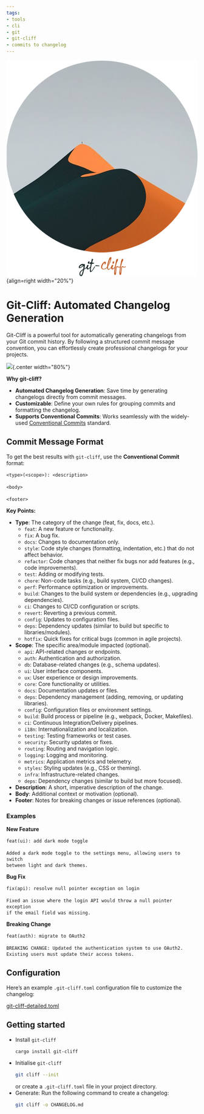 ```yaml
---
tags:
- tools
- cli
- git
- git-cliff
- commits to changelog
---
```


![](img/git-cliff.png){align=right width="20%"}

# Git-Cliff: Automated Changelog Generation

Git-Cliff is a powerful tool for automatically generating changelogs from your Git commit history. By following a structured commit message convention, you can effortlessly create professional changelogs for your projects.

![](img/git-cliff.gif){.center width="80%"}

**Why git-cliff?**

- **Automated Changelog Generation**: Save time by generating changelogs directly from commit messages.
- **Customizable**: Define your own rules for grouping commits and formatting the changelog.
- **Supports Conventional Commits**: Works seamlessly with the widely-used [Conventional Commits](https://www.conventionalcommits.org/) standard.

## Commit Message Format

To get the best results with `git-cliff`, use the **Conventional Commit** format:

```raw
<type>(<scope>): <description>

<body>

<footer>
```

**Key Points:**

- **Type**: The category of the change (feat, fix, docs, etc.).
    - `feat`: A new feature or functionality.
    - `fix`: A bug fix.
    - `docs`: Changes to documentation only.
    - `style`: Code style changes (formatting, indentation, etc.) that do not affect behavior.
    - `refactor`: Code changes that neither fix bugs nor add features (e.g., code improvements).
    - `test`: Adding or modifying tests.
    - `chore`: Non-code tasks (e.g., build system, CI/CD changes).
    - `perf`: Performance optimization or improvements.
    - `build`: Changes to the build system or dependencies (e.g., upgrading dependencies).
    - `ci`: Changes to CI/CD configuration or scripts.
    - `revert`: Reverting a previous commit.
    - `config`: Updates to configuration files.
    - `deps`: Dependency updates (similar to build but specific to libraries/modules).
    - `hotfix`: Quick fixes for critical bugs (common in agile projects).
- **Scope**: The specific area/module impacted (optional).
    - `api`: API-related changes or endpoints.
    - `auth`: Authentication and authorization.
    - `db`: Database-related changes (e.g., schema updates).
    - `ui`: User interface components.
    - `ux`: User experience or design improvements.
    - `core`: Core functionality or utilities.
    - `docs`: Documentation updates or files.
    - `deps`: Dependency management (adding, removing, or updating libraries).
    - `config`: Configuration files or environment settings.
    - `build`: Build process or pipeline (e.g., webpack, Docker, Makefiles).
    - `ci`: Continuous Integration/Delivery pipelines.
    - `i18n`: Internationalization and localization.
    - `testing`: Testing frameworks or test cases.
    - `security`: Security updates or fixes.
    - `routing`: Routing and navigation logic.
    - `logging`: Logging and monitoring.
    - `metrics`: Application metrics and telemetry.
    - `styles`: Styling updates (e.g., CSS or theming).
    - `infra`: Infrastructure-related changes.
    - `deps`: Dependency changes (similar to build but more focused).
- **Description**: A short, imperative description of the change.
- **Body**: Additional context or motivation (optional).
- **Footer**: Notes for breaking changes or issue references (optional).

### Examples

**New Feature**

```raw
feat(ui): add dark mode toggle

Added a dark mode toggle to the settings menu, allowing users to switch
between light and dark themes.
```

**Bug Fix**
```raw
fix(api): resolve null pointer exception on login

Fixed an issue where the login API would throw a null pointer exception
if the email field was missing.
```

**Breaking Change**

```raw
feat(auth): migrate to OAuth2

BREAKING CHANGE: Updated the authentication system to use OAuth2.
Existing users must update their access tokens.
```

## Configuration

Here’s an example `.git-cliff.toml` configuration file to customize the changelog:

[git-cliff-detailed.toml](docs/git-cliff-detailed.toml)

## Getting started

- Install `git-cliff`
  ```bash
  cargo install git-cliff
  ```
- Initialise `git-cliff`
  ```bash
  git cliff --init
  ```
  or create a `.git-cliff.toml` file in your project directory.
- Generate: Run the following command to create a changelog:
  ```bash
  git cliff -o CHANGELOG.md
  ```
